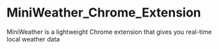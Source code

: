 # MiniWeather_Chrome_Extension
MiniWeather is a lightweight Chrome extension that gives you real-time local weather data
